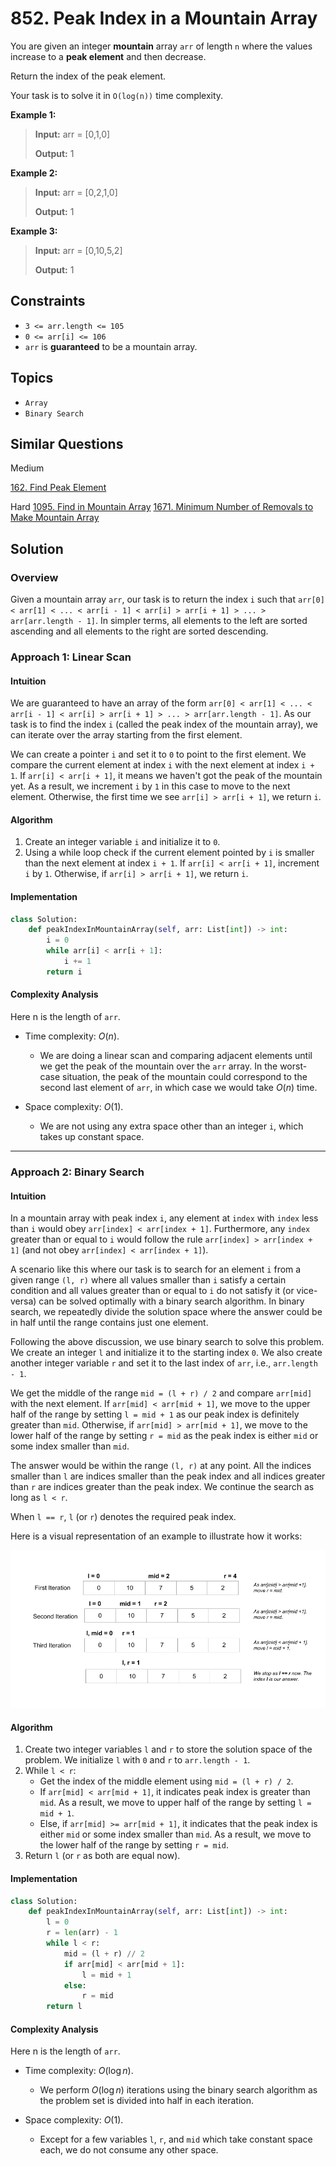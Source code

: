 # 852. Peak Index in a Mountain Array

You are given an integer **mountain** array `arr` of length `n` where the values increase to a **peak element** and then decrease.

Return the index of the peak element.

Your task is to solve it in `O(log(n))` time complexity.

**Example 1:**

> **Input:** arr = \[0,1,0\]
>
> **Output:** 1

**Example 2:**

> **Input:** arr = \[0,2,1,0\]
>
> **Output:** 1

**Example 3:**

> **Input:** arr = \[0,10,5,2\]
>
> **Output:** 1

## Constraints

* `3 <= arr.length <= 105`
* `0 <= arr[i] <= 106`
* `arr` is **guaranteed** to be a mountain array.

## Topics

* `Array`
* `Binary Search`

## Similar Questions

Medium

[162. Find Peak Element](162_find_peak_element.md)

Hard
[1095. Find in Mountain Array]()
[1671. Minimum Number of Removals to Make Mountain Array]()

## Solution

### Overview

Given a mountain array `arr`, our task is to return the index `i` such that `arr[0] < arr[1] < ... < arr[i - 1] < arr[i] > arr[i + 1] > ... > arr[arr.length - 1]`. In simpler terms, all elements to the left are sorted ascending and all elements to the right are sorted descending.

### Approach 1: Linear Scan

#### Intuition

We are guaranteed to have an array of the form `arr[0] < arr[1] < ... < arr[i - 1] < arr[i] > arr[i + 1] > ... > arr[arr.length - 1]`. As our task is to find the index `i` (called the peak index of the mountain array), we can iterate over the array starting from the first element.

We can create a pointer `i` and set it to `0` to point to the first element. We compare the current element at index `i` with the next element at index `i + 1`. If `arr[i] < arr[i + 1]`, it means we haven't got the peak of the mountain yet. As a result, we increment `i` by `1` in this case to move to the next element. Otherwise, the first time we see `arr[i] > arr[i + 1]`, we return `i`.

#### Algorithm

1. Create an integer variable `i` and initialize it to `0`.
2. Using a while loop check if the current element pointed by `i` is smaller than the next element at index `i + 1`. If `arr[i] < arr[i + 1]`, increment `i` by `1`. Otherwise, if `arr[i] > arr[i + 1]`, we return `i`.

#### Implementation

```python
class Solution:
    def peakIndexInMountainArray(self, arr: List[int]) -> int:
        i = 0
        while arr[i] < arr[i + 1]:
            i += 1
        return i
```

#### Complexity Analysis

Here n is the length of `arr`.

* Time complexity: $O(n)$.

  * We are doing a linear scan and comparing adjacent elements until we get the peak of the mountain over the `arr` array. In the worst-case situation, the peak of the mountain could correspond to the second last element of `arr`, in which case we would take $O(n)$ time.
* Space complexity: $O(1)$.

  * We are not using any extra space other than an integer `i`, which takes up constant space.

* * *

### Approach 2: Binary Search

#### Intuition

In a mountain array with peak index `i`, any element at `index` with `index` less than `i` would obey `arr[index] < arr[index + 1]`. Furthermore, any `index` greater than or equal to `i` would follow the rule `arr[index] > arr[index + 1]` (and not obey `arr[index] < arr[index + 1]`).

A scenario like this where our task is to search for an element `i` from a given range `(l, r)` where all values smaller than `i` satisfy a certain condition and all values greater than or equal to `i` do not satisfy it (or vice-versa) can be solved optimally with a binary search algorithm. In binary search, we repeatedly divide the solution space where the answer could be in half until the range contains just one element.

Following the above discussion, we use binary search to solve this problem. We create an integer `l` and initialize it to the starting index `0`. We also create another integer variable `r` and set it to the last index of `arr`, i.e., `arr.length - 1`.

We get the middle of the range `mid = (l + r) / 2` and compare `arr[mid]` with the next element. If `arr[mid] < arr[mid + 1]`, we move to the upper half of the range by setting `l = mid + 1` as our peak index is definitely greater than `mid`. Otherwise, if `arr[mid] > arr[mid + 1]`, we move to the lower half of the range by setting `r = mid` as the peak index is either `mid` or some index smaller than `mid`.

The answer would be within the range `(l, r)` at any point. All the indices smaller than `l` are indices smaller than the peak index and all indices greater than `r` are indices greater than the peak index. We continue the search as long as `l < r`.

When `l == r`, `l` (or `r`) denotes the required peak index.

Here is a visual representation of an example to illustrate how it works:

![img](img/852_peak_index_in_a_mountain_array.png)

#### Algorithm

1. Create two integer variables `l` and `r` to store the solution space of the problem. We initialize `l` with `0` and `r` to `arr.length - 1`.
2. While `l < r`:
    * Get the index of the middle element using `mid = (l + r) / 2`.
    * If `arr[mid] < arr[mid + 1]`, it indicates peak index is greater than `mid`. As a result, we move to upper half of the range by setting `l = mid + 1`.
    * Else, if `arr[mid] >= arr[mid + 1]`, it indicates that the peak index is either `mid` or some index smaller than `mid`. As a result, we move to the lower half of the range by setting `r = mid`.
3. Return `l` (or `r` as both are equal now).

#### Implementation

```python
class Solution:
    def peakIndexInMountainArray(self, arr: List[int]) -> int:
        l = 0
        r = len(arr) - 1
        while l < r:
            mid = (l + r) // 2
            if arr[mid] < arr[mid + 1]:
                l = mid + 1
            else:
                r = mid
        return l
```

#### Complexity Analysis

Here n is the length of `arr`.

* Time complexity: $O(\log n)$.

  * We perform $O(\log n)$ iterations using the binary search algorithm as the problem set is divided into half in each iteration.
* Space complexity: $O(1)$.

  * Except for a few variables `l`, `r`, and `mid` which take constant space each, we do not consume any other space.
